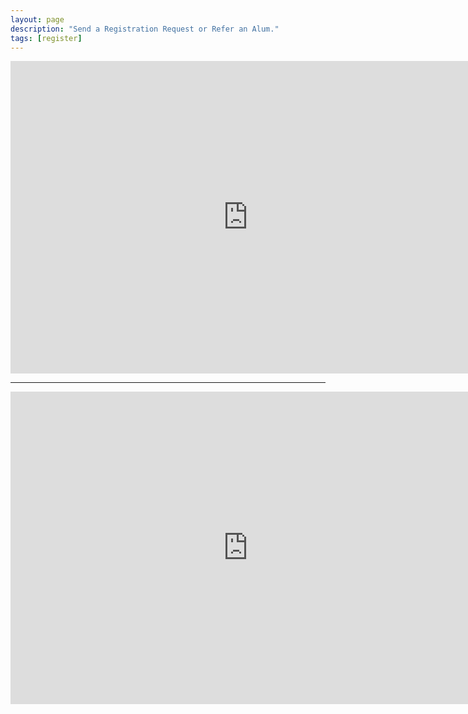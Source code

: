 ```yaml
---
layout: page
description: "Send a Registration Request or Refer an Alum."
tags: [register]
---
```



<iframe src="https://docs.google.com/forms/d/1TYzcvzzAS5EP6TpK9YKKQVIkDnyN7WRP0U6FJTHx_9M/viewform?embedded=true" width="760" height="500" frameborder="0" marginheight="0" marginwidth="0">Loading...</iframe>

<br>
<hr>
<iframe src="https://docs.google.com/forms/d/1aGEGVv6uhZ7FcwdO2hVmDcj1ZMQNWkerX_BJb_9m7rI/viewform?embedded=true" width="760" height="500" frameborder="0" marginheight="0" marginwidth="0">Loading...</iframe>
